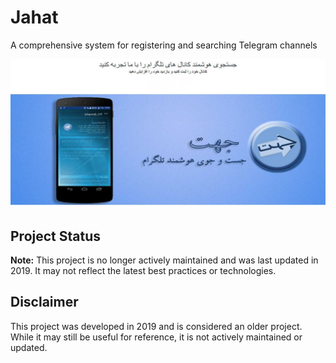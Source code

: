 # Jahat
A comprehensive system for registering and searching Telegram channels

![Jahat Image](https://github.com/Meysam-Arab/Jahat/blob/main/banner.jpg)

## Project Status
**Note:** This project is no longer actively maintained and was last updated in 2019. It may not reflect the latest best practices or technologies.

## Disclaimer
This project was developed in 2019 and is considered an older project. While it may still be useful for reference, it is not actively maintained or updated.
